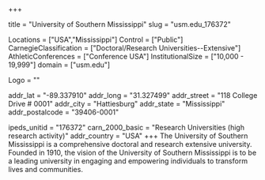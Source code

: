 
+++

title = "University of Southern Mississippi"
slug = "usm.edu_176372"

Locations = ["USA","Mississippi"]
Control = ["Public"]
CarnegieClassification = ["Doctoral/Research Universities--Extensive"]
AthleticConferences = ["Conference USA"]
InstitutionalSize = ["10,000 - 19,999"]
domain = ["usm.edu"]

Logo = ""

addr_lat = "-89.337910"
addr_long = "31.327499"
addr_street = "118 College Drive # 0001"
addr_city = "Hattiesburg"
addr_state = "Mississippi"
addr_postalcode = "39406-0001"

ipeds_unitid = "176372"
carn_2000_basic = "Research Universities (high research activity)"
addr_country = "USA"
+++
    The University of Southern Mississippi is a comprehensive doctoral and research extensive university. Founded in 1910, the vision of the University of Southern Mississippi is to be a leading university in engaging and empowering individuals to transform lives and communities.
